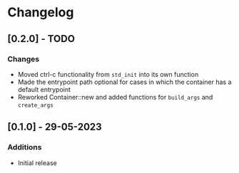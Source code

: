 # Changelog

## [0.2.0] - TODO
### Changes
 - Moved ctrl-c functionality from `std_init` into its own function
 - Made the entrypoint path optional for cases in which the container has a default entrypoint
 - Reworked Container::new and added functions for `build_args` and `create_args`

## [0.1.0] - 29-05-2023
### Additions
 - Initial release
